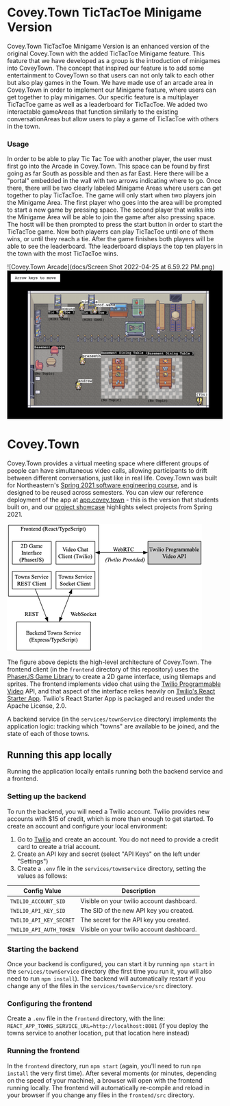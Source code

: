 # Covey.Town TicTacToe Minigame Version

Covey.Town TicTacToe Minigame Version is an enhanced version of the original Covey.Town with the added TicTacToe Minigame feature. This feature that we have developed as a group is the introduction of minigames into CoveyTown. The concept that inspired our feature is to add some entertainment to CoveyTown so that users can not only talk to each other but also play games in the Town. We have made use of an arcade area in Covey.Town in order to implement our Minigame feature, where users can get together to play minigames. Our specific feature is a multiplayer TicTacToe game as well as a leaderboard for TicTacToe. We added two interactable gameAreas that function similarly to the existing conversationAreas but allow users to play a game of TicTacToe with others in the town.

### Usage

In order to be able to play Tic Tac Toe with another player, the user must first go into the Arcade in Covey.Town. This space can be found by first going as far South as possible and then as far East. Here there will be a "portal" embedded in the wall with two arrows indicating where to go. Once there, there will be two clearly labeled Minigame Areas where users can get together to play TicTacToe. The game will only start when two players join the Minigame Area. The first player who goes into the area will be prompted to start a new game by pressing space. The second player that walks into the Minigame Area will be able to join the game after also pressing space. The hostt will be then prompted to press the start button in order to start the TicTacToe game. Now both playerrs can play TicTacToe until one of them wins, or until they reach a tie. After the game finishes both players will be able to see the leaderboard. Tthe leaderboard displays the top ten players in the town with the most TicTacToe wins.

![Covey.Town Arcade](docs/Screen Shot 2022-04-25 at 6.59.22 PM.png)
![Tic Tac Toe Game](docs/Screen%20Shot%202022-04-25%20at%206.59.22%20PM.png)
# Covey.Town

Covey.Town provides a virtual meeting space where different groups of people can have simultaneous video calls, allowing participants to drift between different conversations, just like in real life. Covey.Town was built for Northeastern's [Spring 2021 software engineering course](https://neu-se.github.io/CS4530-CS5500-Spring-2021/), and is designed to be reused across semesters.
You can view our reference deployment of the app at [app.covey.town](https://app.covey.town/) - this is the version that students built on, and our [project showcase](https://neu-se.github.io/CS4530-CS5500-Spring-2021/project-showcase) highlights select projects from Spring 2021.

![Covey.Town Architecture](docs/covey-town-architecture.png)

The figure above depicts the high-level architecture of Covey.Town.
The frontend client (in the `frontend` directory of this repository) uses the [PhaserJS Game Library](https://phaser.io) to create a 2D game interface, using tilemaps and sprites.
The frontend implements video chat using the [Twilio Programmable Video](https://www.twilio.com/docs/video) API, and that aspect of the interface relies heavily on [Twilio's React Starter App](https://github.com/twilio/twilio-video-app-react). Twilio's React Starter App is packaged and reused under the Apache License, 2.0.

A backend service (in the `services/townService` directory) implements the application logic: tracking which "towns" are available to be joined, and the state of each of those towns.

## Running this app locally

Running the application locally entails running both the backend service and a frontend.

### Setting up the backend

To run the backend, you will need a Twilio account. Twilio provides new accounts with $15 of credit, which is more than enough to get started.
To create an account and configure your local environment:

1. Go to [Twilio](https://www.twilio.com/) and create an account. You do not need to provide a credit card to create a trial account.
2. Create an API key and secret (select "API Keys" on the left under "Settings")
3. Create a `.env` file in the `services/townService` directory, setting the values as follows:

| Config Value            | Description                               |
| ----------------------- | ----------------------------------------- |
| `TWILIO_ACCOUNT_SID`    | Visible on your twilio account dashboard. |
| `TWILIO_API_KEY_SID`    | The SID of the new API key you created.   |
| `TWILIO_API_KEY_SECRET` | The secret for the API key you created.   |
| `TWILIO_API_AUTH_TOKEN` | Visible on your twilio account dashboard. |

### Starting the backend

Once your backend is configured, you can start it by running `npm start` in the `services/townService` directory (the first time you run it, you will also need to run `npm install`).
The backend will automatically restart if you change any of the files in the `services/townService/src` directory.

### Configuring the frontend

Create a `.env` file in the `frontend` directory, with the line: `REACT_APP_TOWNS_SERVICE_URL=http://localhost:8081` (if you deploy the towns service to another location, put that location here instead)

### Running the frontend

In the `frontend` directory, run `npm start` (again, you'll need to run `npm install` the very first time). After several moments (or minutes, depending on the speed of your machine), a browser will open with the frontend running locally.
The frontend will automatically re-compile and reload in your browser if you change any files in the `frontend/src` directory.


